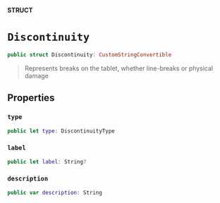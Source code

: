 **STRUCT**

# `Discontinuity`

```swift
public struct Discontinuity: CustomStringConvertible
```

> Represents breaks on the tablet, whether line-breaks or physical damage

## Properties
### `type`

```swift
public let type: DiscontinuityType
```

### `label`

```swift
public let label: String?
```

### `description`

```swift
public var description: String
```
